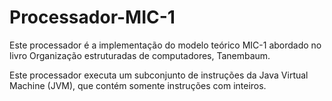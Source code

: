 # Processador-MIC-1

Este processador é a implementação do modelo teórico MIC-1 abordado no livro Organização estruturadas de computadores, Tanembaum.

Este processador executa um subconjunto de instruções da Java Virtual Machine (JVM), que contém somente instruções com inteiros.
